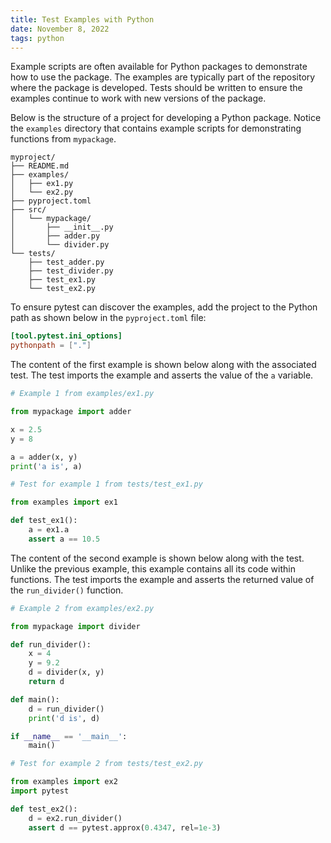 ```yaml
---
title: Test Examples with Python
date: November 8, 2022
tags: python
---
```


Example scripts are often available for Python packages to demonstrate how to use the package. The examples are typically part of the repository where the package is developed. Tests should be written to ensure the examples continue to work with new versions of the package.

Below is the structure of a project for developing a Python package. Notice the `examples` directory that contains example scripts for demonstrating functions from `mypackage`.

```
myproject/
├── README.md
├── examples/
│   ├── ex1.py
│   └── ex2.py
├── pyproject.toml
├── src/
│   └── mypackage/
│       ├── __init__.py
│       ├── adder.py
│       └── divider.py
└── tests/
    ├── test_adder.py
    ├── test_divider.py
    ├── test_ex1.py
    └── test_ex2.py
```

To ensure pytest can discover the examples, add the project to the Python path as shown below in the `pyproject.toml` file:

```toml
[tool.pytest.ini_options]
pythonpath = ["."]
```

The content of the first example is shown below along with the associated test. The test imports the example and asserts the value of the `a` variable.

```python
# Example 1 from examples/ex1.py

from mypackage import adder

x = 2.5
y = 8

a = adder(x, y)
print('a is', a)
```

```python
# Test for example 1 from tests/test_ex1.py

from examples import ex1

def test_ex1():
    a = ex1.a
    assert a == 10.5
```

The content of the second example is shown below along with the test. Unlike the previous example, this example contains all its code within functions. The test imports the example and asserts the returned value of the `run_divider()` function.

```python
# Example 2 from examples/ex2.py

from mypackage import divider

def run_divider():
    x = 4
    y = 9.2
    d = divider(x, y)
    return d

def main():
    d = run_divider()
    print('d is', d)

if __name__ == '__main__':
    main()
```

```python
# Test for example 2 from tests/test_ex2.py

from examples import ex2
import pytest

def test_ex2():
    d = ex2.run_divider()
    assert d == pytest.approx(0.4347, rel=1e-3)
```

